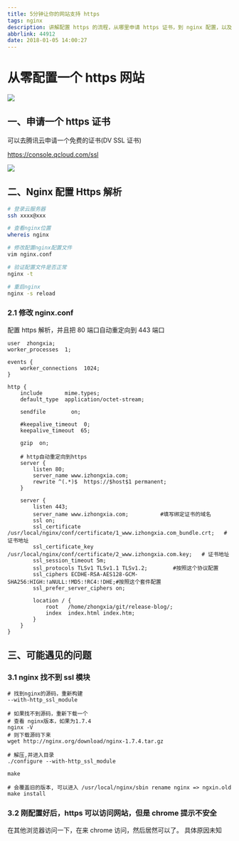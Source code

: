 ```yaml
---
title: 5分钟让你的网站支持 https
tags: nginx
description: 讲解配置 https 的流程，从哪里申请 https 证书，到 nginx 配置，以及可能遇见的问题和解决方案。
abbrlink: 44912
date: 2018-01-05 14:00:27
---
```


# 从零配置一个 https 网站

![](https://ws1.sinaimg.cn/large/006tNc79gy1fn5oylkmdzj30j6034748.jpg)

## 一、申请一个 https 证书

可以去腾讯云申请一个免费的证书(DV SSL 证书)

https://console.qcloud.com/ssl

![](https://ws3.sinaimg.cn/large/006tNc79gy1fn5om1op5yj31940skwgd.jpg)

## 二、Nginx 配置 Https 解析

```bash
# 登录云服务器
ssh xxxx@xxx

# 查看nginx位置
whereis nginx

# 修改配置nginx配置文件
vim nginx.conf

# 验证配置文件是否正常
nginx -t

# 重启nginx
nginx -s reload
```

### 2.1 修改 nginx.conf

配置 https 解析，并且把 80 端口自动重定向到 443 端口

```
user  zhongxia;
worker_processes  1;

events {
    worker_connections  1024;
}

http {
    include       mime.types;
    default_type  application/octet-stream;

    sendfile        on;

    #keepalive_timeout  0;
    keepalive_timeout  65;

    gzip  on;

    # http自动重定向到https
    server {
        listen 80;
        server_name www.izhongxia.com;
        rewrite ^(.*)$  https://$host$1 permanent;
    }

    server {
        listen 443;
        server_name www.izhongxia.com;          #填写绑定证书的域名
        ssl on;
        ssl_certificate     /usr/local/nginx/conf/certificate/1_www.izhongxia.com_bundle.crt;   # 证书地址
        ssl_certificate_key /usr/local/nginx/conf/certificate/2_www.izhongxia.com.key;   # 证书地址
        ssl_session_timeout 5m;
        ssl_protocols TLSv1 TLSv1.1 TLSv1.2;        #按照这个协议配置
        ssl_ciphers ECDHE-RSA-AES128-GCM-SHA256:HIGH:!aNULL:!MD5:!RC4:!DHE;#按照这个套件配置
        ssl_prefer_server_ciphers on;

        location / {
            root   /home/zhongxia/git/release-blog/;
            index  index.html index.htm;
        }
    }
}
```

## 三、可能遇见的问题

### 3.1 nginx 找不到 ssl 模块

```
# 找到nginx的源码，重新构建
--with-http_ssl_module

# 如果找不到源码，重新下载一个
# 查看 nginx版本，如果为1.7.4
nginx -V
# 则下载源码下来
wget http://nginx.org/download/nginx-1.7.4.tar.gz

# 解压,并进入目录
./configure --with-http_ssl_module

make

# 会覆盖旧的版本, 可以进入 /usr/local/nginx/sbin rename nginx => ngxin.old
make install  
```

### 3.2 刚配置好后，https 可以访问网站，但是 chrome 提示不安全

在其他浏览器访问一下，在来 chrome 访问，然后居然可以了。 具体原因未知
